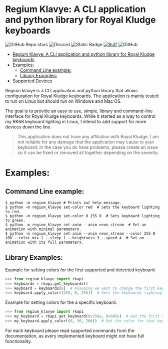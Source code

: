 # Regium Klavye: A CLI application and python library for Royal Kludge keyboards

![GitHub Repo
stars](https://img.shields.io/github/stars/airblast-dev/Regium-Klavye?logo=github&label=stars&color=blue)
![Discord](https://img.shields.io/discord/1144927977558253568?logo=discord&label=Discord&color=rgb(114%20137%20217))
![Static
Badge](https://img.shields.io/badge/code_format_-black-black?color=black&link=https%3A%2F%2Fgithub.com%2Fpsf%2Fblack)
[![Ruff](https://img.shields.io/endpoint?url=https://raw.githubusercontent.com/astral-sh/ruff/main/assets/badge/v2.json)](https://github.com/astral-sh/ruff)
![GitHub](https://img.shields.io/github/license/airblast-dev/Regium-Klavye)

-   [Regium Klavye: A CLI application and python library for Royal
    Kludge
    keyboards](#regium-klavye-a-cli-application-and-python-library-for-royal-kludge-keyboards)
-   [Examples:](#examples)
    -   [Command Line example:](#command-line-example)
    -   [Library Examples:](#library-examples)
-   [Supported Devices](#supported-devices)

Regium klavye is a CLI application and python library that allows
configuration for Royal Kludge keyboards. The application is mainly
tested to run on Linux but should run on Windows and Mac OS.

The goal is to provide an easy to use, simple, library and command-line
interface for Royal Kludge keyboards. While it started as a way to
control my RK68 keyboard lighting in Linux, I intend to add support for
more devices down the line.

> This application does not have any affiliation with Royal Kludge. I am
not reliable for any damage that the application may cause to your
keyboard. In the case you do have problems, please create an issue so it
can be fixed or removed all together depending on the severity.

# Examples:

## Command Line example:

``` console
$ python -m regium_klavye # Prints out help message.
$ python -m regium_klavye set-color red  # Sets the keyboard lighting to red.
$ python -m regium_klavye set-color 0 255 0  # Sets keyboard lighting to green.
$ python -m regium_klavye set-anim --anim neon_stream  # Set an animation with minimal parameters.
$ python -m regium_klavye set-anim --anim neon_stream --color 255 0 100 --color_mix 1 --sleep 1 --brightness 3 --speed 4  # Set an animation with its full parameters.
```

## Library Examples:

Example for setting colors for the first supported and detected
keyboard.

``` python
>>> from regium_klavye import rkapi
>>> keyboards = rkapi.get_keyboards()
>>> keyboard = keyboards[0]  # Assuming we want to change the first keyboard.
>>> keyboard.apply_color((255, 0, 255))  # Sets the keyboards lighting to red.
```

Example for setting colors for the a specific keyboard.

``` python
>>> from regium_klavye import rkapi
>>> my_keyboard = rkapi.get_keyboard(0x258a, 0x005e)  # Get the first supported keyboard with the specified vendor ID and and product ID.  
>>> my_keyboard.apply_color((0, 30, 200))  # Set the color for that keyboard.
```

For each keyboard please read supported commands from the documentation,
as every implemented keyboard might not have full functionality.
